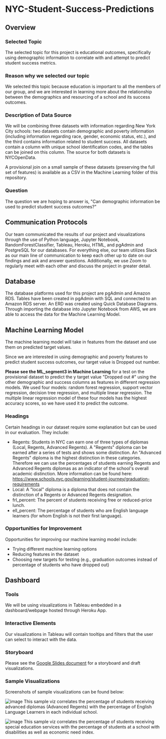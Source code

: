 # NYC-Student-Success-Predictions

## Overview

### Selected Topic
The selected topic for this project is educational outcomes, specifically using demographic information to correlate with and attempt to predict student success metrics. 


### Reason why we selected our topic
We selected this topic because education is important to all the members of our group, and we are interested in learning more about the relationship between the demographics and resourcing of a school and its success outcomes. 

### Description of Data Source
We will be combining three datasets with information regarding New York City schools: two datasets contain demographic and poverty information (including information regarding race, gender, economic status, etc.), and the third contains information related to student success. All datasets contain a column with unique school identification codes, and the tables can be joined on this column. The source for both datasets is NYCOpenData. 

A provisional join on a small sample of these datasets (preserving the full set of features) is available as a CSV in the Machine Learning folder of this repository.

### Question
The question we are hoping to answer is, "Can demographic information be used to predict student success outcomes?"



## Communication Protocols
Our team communicated the results of our project and visualizations through the use of Python language, Jupyter Notebook, RandomForestClassifier, Tableau, Heroku, HTML, and pgAdmin and PostgreSQL for our databases. For everything else, our team utilizes Slack as our main line of communication to keep each other up to date on our findings and ask and answer questions. Additionally, we use Zoom to regularly meet with each other and discuss the project in greater detail. 


## Database

The database platforms used for this project are pgAdmin and Amazon RDS.  Tables have been created in pgAdmin with SQL and connected to an Amazon RDS server. An ERD was created using Quick Database Diagrams. Through importing the database into Jupyter Notebook from AWS, we are able to access the data for the Machine Learning Model.


## Machine Learning Model

The machine learning model will take in features from the dataset and use them on predicted target values.

Since we are interested in using demographic and poverty features to predict student success outcomes, our target value is Dropped out number.

**Please see the ML_segment3 in Machine Learning** for a test on the provisional dataset to predict the y target value "Dropped out #" using the other demographic and success columns as features in different regression models. We used four models: random forest regression, support vector regression, decision tree regression, and multiple linear regression. The multiple linear regression model of these four models has the highest accuracy scores, so we have used it to predict the outcome.



### Headings

Certain headings in our dataset require some explanation but can be used in our evaluation. They include:

* Regents: Students in NYC can earn one of three types of diplomas (Local, Regents, Advanced Regents). A "Regents" diploma can be earned after a series of tests and shows some distinction. An "Advanced Regents" diploma is the highest distinction in these categories. Therefore we can use the percentages of students earning Regents and Advanced Regents diplomas as an indicator of the school's overall academic distinction. More information can be found here: https://www.schools.nyc.gov/learning/student-journey/graduation-requirements
* Local: A "local" diploma is a diploma that does not contain the distinction of a Regents or Advanced Regents designation.
* frl_percent: The percent of students receiving free or reduced-price lunch.
* ell_percent: The percentage of students who are English language learners (for whom English is not their first language).


### Opportunities for Improvement 

Opportunities for improving our machine learning model include:
* Trying different machine learning options
* Reducing features in the dataset
* Choosing new targets for testing (e.g., graduation outcomes instead of percentage of students who have dropped out)


## Dashboard

### Tools 
We will be using visualizations in Tableau embedded in a dashboard/webpage hosted through Heroku App. 

### Interactive Elements
Our visualizations in Tableau will contain tooltips and filters that the user can select to interact with the data.

### Storyboard 
Please see the [Google Slides document](https://docs.google.com/presentation/d/1yrxx6Bk8EuMXWr7sp-KUwkpEcP36z3AuLwSETIGqnhA/edit?usp=sharing) for a storyboard and draft visualizations. 

### Sample Visualizations

Screenshots of sample visualizations can be found below:

![image](https://user-images.githubusercontent.com/100863488/182726887-56f29b93-c023-44d5-a09d-1d49bdfb620a.png)
This sample viz correlates the percentage of students receiving advanced diplomas (Advanced Regents) with the percentage of English Language Learners in each individual school.

![image](https://user-images.githubusercontent.com/100863488/182727154-2d74d6a4-ec29-4da2-a7a5-7fed22cdd5f2.png)
This sample viz correlates the percentage of students receiving special education services with the percentage of students at a school with disabilities as well as economic need index.
